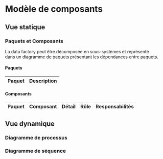 # Modèle de composants

## Vue statique

### Paquets et Composants

La data factory peut être décomposée en sous-systèmes et représenté dans un diagramme de paquets présentant les dépendances entre paquets.

#### Paquets

|**Paquet**|Description|
|---|---|

#### Composants

|**Paquet**|Composant|Détail|Rôle|Responsabilités|
|---|:---:|---|---|---|

## Vue dynamique

### Diagramme de processus

### Diagramme de séquence
